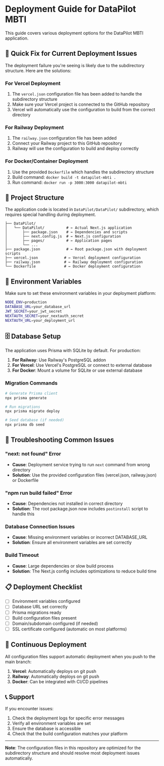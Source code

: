 # Deployment Guide for DataPilot MBTI

This guide covers various deployment options for the DataPilot MBTI application.

## 🚀 Quick Fix for Current Deployment Issues

The deployment failure you're seeing is likely due to the subdirectory structure. Here are the solutions:

### For Vercel Deployment
1. The `vercel.json` configuration file has been added to handle the subdirectory structure
2. Make sure your Vercel project is connected to the GitHub repository
3. Vercel will automatically use the configuration to build from the correct directory

### For Railway Deployment
1. The `railway.json` configuration file has been added
2. Connect your Railway project to this GitHub repository
3. Railway will use the configuration to build and deploy correctly

### For Docker/Container Deployment
1. Use the provided `Dockerfile` which handles the subdirectory structure
2. Build command: `docker build -t datapilot-mbti .`
3. Run command: `docker run -p 3000:3000 datapilot-mbti`

## 📁 Project Structure

The application code is located in `DataPilot/DataPilot/` subdirectory, which requires special handling during deployment.

```
├── DataPilot/
│   └── DataPilot/          # ← Actual Next.js application
│       ├── package.json    # ← Dependencies and scripts
│       ├── next.config.js  # ← Next.js configuration
│       ├── pages/          # ← Application pages
│       └── ...
├── package.json            # ← Root package.json with deployment scripts
├── vercel.json            # ← Vercel deployment configuration
├── railway.json           # ← Railway deployment configuration
└── Dockerfile             # ← Docker deployment configuration
```

## 🔧 Environment Variables

Make sure to set these environment variables in your deployment platform:

```bash
NODE_ENV=production
DATABASE_URL=your_database_url
JWT_SECRET=your_jwt_secret
NEXTAUTH_SECRET=your_nextauth_secret
NEXTAUTH_URL=your_deployment_url
```

## 🗄️ Database Setup

The application uses Prisma with SQLite by default. For production:

1. **For Railway**: Use Railway's PostgreSQL addon
2. **For Vercel**: Use Vercel's PostgreSQL or connect to external database
3. **For Docker**: Mount a volume for SQLite or use external database

### Migration Commands
```bash
# Generate Prisma client
npx prisma generate

# Run migrations
npx prisma migrate deploy

# Seed database (if needed)
npx prisma db seed
```

## 🚨 Troubleshooting Common Issues

### "next: not found" Error
- **Cause**: Deployment service trying to run `next` command from wrong directory
- **Solution**: Use the provided configuration files (vercel.json, railway.json) or Dockerfile

### "npm run build failed" Error
- **Cause**: Dependencies not installed in correct directory
- **Solution**: The root package.json now includes `postinstall` script to handle this

### Database Connection Issues
- **Cause**: Missing environment variables or incorrect DATABASE_URL
- **Solution**: Ensure all environment variables are set correctly

### Build Timeout
- **Cause**: Large dependencies or slow build process
- **Solution**: The Next.js config includes optimizations to reduce build time

## 📋 Deployment Checklist

- [ ] Environment variables configured
- [ ] Database URL set correctly
- [ ] Prisma migrations ready
- [ ] Build configuration files present
- [ ] Domain/subdomain configured (if needed)
- [ ] SSL certificate configured (automatic on most platforms)

## 🔄 Continuous Deployment

All configuration files support automatic deployment when you push to the main branch:

1. **Vercel**: Automatically deploys on git push
2. **Railway**: Automatically deploys on git push
3. **Docker**: Can be integrated with CI/CD pipelines

## 📞 Support

If you encounter issues:
1. Check the deployment logs for specific error messages
2. Verify all environment variables are set
3. Ensure the database is accessible
4. Check that the build configuration matches your platform

---

**Note**: The configuration files in this repository are optimized for the subdirectory structure and should resolve most deployment issues automatically.